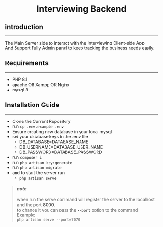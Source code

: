 # <p align="center"> Interviewing Backend </p>

## introduction
****
The Main Server side to interact with the [Interviewing Client-side App]()\
And Support Fully Admin panel to keep tracking the business needs easily.

## Requirements
 ****

- PHP 8.1
- apache OR Xampp OR Nginx
- mysql 8
## Installation Guide

****
- Clone the Current Repository
- run ``cp .env.example .env``
- Ensure creating new database in your local mysql
- set your database keys in the .env file
  - DB_DATABASE=DATABASE_NAME 
  - DB_USERNAME=DATABASE_USER_NAME 
  - DB_PASSWORD=DATABASE_PASSWORD
- run ``composer i``
- run ``php artisan key:generate``
- run ``php artisan migrate``
- and to start the server run
  - ``php artisan serve``
> #### __*note*__
> when run the serve command will register the server to the localhost and the port **8000**.\
> to change it you can pass the **`--port`** option to the command\
> Example:\
> ``php artisan serve --port=7070``

